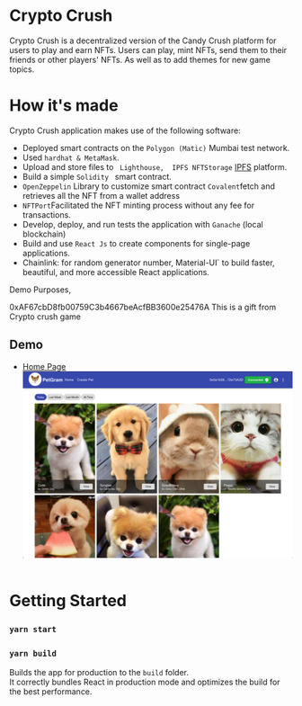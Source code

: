 # Crypto Crush
Crypto Crush is a decentralized version of the Candy Crush platform for users to play and earn NFTs.  Users can play, mint NFTs,  send them to their friends or other players' NFTs. As well as to add themes for new game topics.


# How it's made
Crypto Crush application makes use of the following software:
* Deployed smart contracts on the `Polygon (Matic)` Mumbai test network.
* Used `hardhat & MetaMask`.
* Upload and store files to ` Lighthouse,  IPFS NFTStorage` [IPFS](https://nft.storage/) platform.
* Build a simple `Solidity ` smart contract.
* `OpenZeppelin` Library to customize smart contract
`Covalent`fetch and retrieves all the NFT from a wallet address
* `NFTPort`Facilitated the NFT minting process without any fee for transactions.
* Develop, deploy, and run tests the application with `Ganache` (local blockchain)
* Build and use `React Js` to create components for single-page applications.
* Chainlink: for random generator number,    Material-UI` to build faster, beautiful, and more accessible React applications.


Demo Purposes,

0xAF67cbD8fb00759C3b4667beAcfBB3600e25476A
This is a gift from Crypto crush game


## Demo
- [Home Page](https://6119c859fed150c8471f90fd--petgrams.netlify.app/)
  ![Main Page](https://raw.githubusercontent.com/electrone901/petgram/main/src/images/cover.png) <br> <br>


# Getting Started
### `yarn start`

### `yarn build`

Builds the app for production to the `build` folder.\
It correctly bundles React in production mode and optimizes the build for the best performance.

